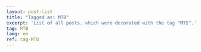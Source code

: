 ```yaml
---
layout: post-list
title: "Tagged as: MTB"
excerpt: 'List of all posts, which were decorated with the tag "MTB".'  
tag: MTB
lang: en
ref: tag-MTB
---
```

